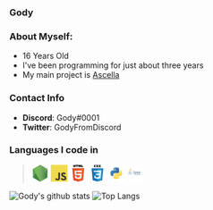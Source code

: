 ### Gody

### About Myself:
- 16 Years Old
- I've been programming for just about three years
- My main project is [Ascella](https://ascella.dev)

### Contact Info
- **Discord**: Gody#0001
- **Twitter**: GodyFromDiscord

### Languages I code in
> <code>[<img height="30" src="https://raw.githubusercontent.com/github/explore/80688e429a7d4ef2fca1e82350fe8e3517d3494d/topics/nodejs/nodejs.png">](https://node.js.org/)</code>
<code>[<img height="30" src="https://raw.githubusercontent.com/github/explore/80688e429a7d4ef2fca1e82350fe8e3517d3494d/topics/javascript/javascript.png">](https://developer.mozilla.org/en-US/docs/Web/javascript)</code>
<code>[<img height="30" src="https://raw.githubusercontent.com/github/explore/ccc16358ac4530c6a69b1b80c7223cd2744dea83/topics/html/html.png">](https://html.net/)</code>
<code>[<img height="30" src="https://raw.githubusercontent.com/github/explore/ccc16358ac4530c6a69b1b80c7223cd2744dea83/topics/css/css.png">](https://css.net/)</code>
<code>[<img height="30" src="https://raw.githubusercontent.com/github/explore/ccc16358ac4530c6a69b1b80c7223cd2744dea83/topics/python/python.png">](https://python.org/)</code>
<code>[<img height="30" src="https://raw.githubusercontent.com/github/explore/ccc16358ac4530c6a69b1b80c7223cd2744dea83/topics/java/java.png">](https://java.com/)</code>

![Gody's github stats](https://github-readme-stats.vercel.app/api?username=GodyFromDiscord&show_icons=true&count_private=true&theme=tokyonight)
![Top Langs](https://github-readme-stats.vercel.app/api/top-langs/?username=GodyFromDiscord&layout=compact&count_private=true&theme=tokyonight)

